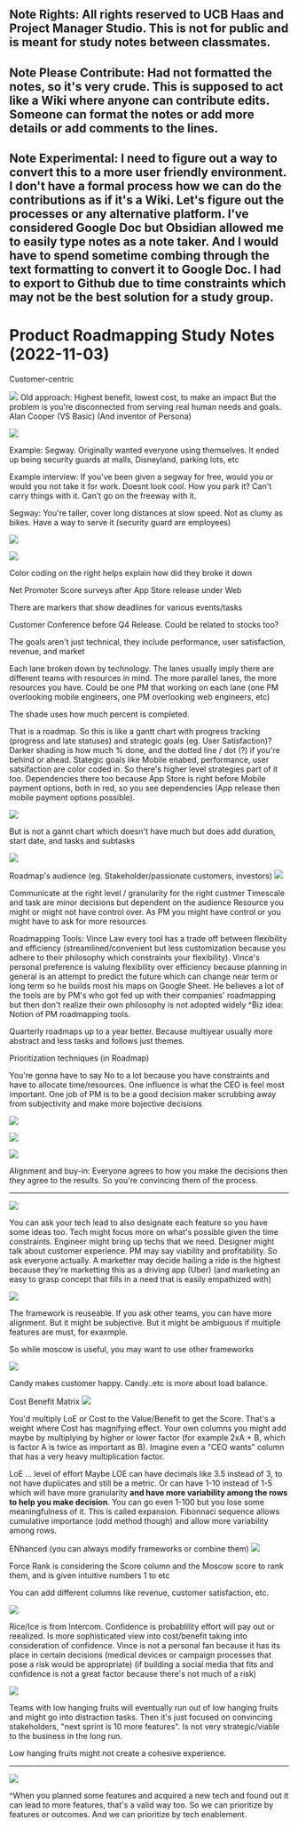 
## Note Rights: All rights reserved to UCB Haas and Project Manager Studio. This is not for public and is meant for study notes between classmates. 
## Note Please Contribute: Had not formatted the notes, so it's very crude. This is supposed to act like a Wiki where anyone can contribute edits. Someone can format the notes or add more details or add comments to the lines.
## Note Experimental: I need to figure out a way to convert this to a more user friendly environment.  I don't have a formal process how we can do the contributions as if it's a Wiki. Let's figure out the processes or any alternative platform. I've considered Google Doc but Obsidian allowed me to easily type notes as a note taker. And I would have to spend sometime combing through the text formatting to convert it to Google Doc. I had to export to Github due to time constraints which may not be the best solution for a study group.

# Product Roadmapping Study Notes (2022-11-03)
Customer-centric

![](https://i.imgur.com/fQmVEAe.png)
Old approach: Highest benefit, lowest cost, to make an impact
But the problem is you're disconnected from serving real human needs and goals. Alan Cooper (VS Basic) (And inventor of Persona)

![](https://i.imgur.com/QWLjctm.png)


Example: Segway. Originally wanted everyone using themselves. It ended up being security guards at malls, Disneyland, parking lots, etc

Example interview: If you've been given a segway for free, would you or would you not take it for work.
Doesnt look cool. How you park it? Can't carry things with it. Can't go on the freeway with it.

Segway: You're taller, cover long distances at slow speed. Not as clumy as bikes. Have a way to serve it (security guard are employees)

![](https://i.imgur.com/IoL8hxT.png)



![](https://i.imgur.com/e8dKhy4.jpg)

Color coding on the right helps explain how did they broke it down

Net Promoter Score surveys after App Store release under Web

There are markers that show deadlines for various events/tasks

Customer Conference before Q4 Release. Could be related to stocks too?

The goals aren't just technical, they include performance, user satisfaction, revenue, and  market

Each lane broken down by technology. The lanes usually imply there are different teams with resources in mind. The more parallel lanes, the more resources you have. Could be one PM that working on each lane (one PM overlooking mobile engineers, one PM overlooking web engineers, etc)

The shade uses how much percent is completed.

That is a roadmap. So this is like a gantt chart with progress tracking (progress and late statuses) and strategic goals (eg. User Satisfaction)? Darker shading is how much % done, and the dotted line / dot (?) if you're behind or ahead. Stategic goals like Mobile enabed, performance, user satsifaction are color coded in. So there's higher level strategies part of it too. Dependencies there too because App Store is right before Mobile payment options, both in red, so you see dependencies (App release then mobile payment options possible).

![](https://i.imgur.com/6DvEAGz.png)



But is not a gannt chart which doesn't have much but does add duration, start date, and tasks and subtasks

![](https://i.imgur.com/HtjuF7G.jpg)

Roadmap's audience (eg. Stakeholder/passionate customers, investors)
![](https://i.imgur.com/zHKfQr8.jpg)

Communicate at the right level / granularity for the right custmer
Timescale and task are minor decisions but dependent on the audience
Resource you might or might not have control over. As PM you might have control or you might have to ask for more resources

Roadmapping Tools: Vince Law every tool has a trade off between flexibility and efficiency (streamlined/convenient but less customization because you adhere to their philosophy which constraints your flexibility). Vince's personal preference is valuing flexibility over efficiency because planning in general is an attempt to predict the future which can change near term or long term so he builds most his maps on Google Sheet. He believes a lot of the tools are by PM's who got fed up with their companies' roadmapping but then don't realize their own philosophy is not adopted widely
^Biz idea: Notion of PM roadmapping tools.

Quarterly roadmaps up to a year better. Because multiyear usually more abstract and less tasks and follows just themes.

Prioritization techniques (in Roadmap)

You're gonna have to say No to a lot because you have constraints and have to allocate time/resources. One influence is what the CEO is feel most important. One job of PM is to be a good decision maker scrubbing away from subjectivity and make more bojective decisions

![](https://i.imgur.com/wzv4JHO.png)

![](https://i.imgur.com/wfzqBJd.png)

![](https://i.imgur.com/WO3cU8e.png)


Alignment and buy-in: Everyone agrees to how you make the decisions then they agree to the results. So you're convincing them of the process.

---


![](https://i.imgur.com/xTiwJFT.png)


You can ask your tech lead to also designate each feature so you have some ideas too. Tech might focus more on what's possible given the time constraints. Engineer might bring up techs that we need. Designer might talk about customer experience. PM may say viability and profitability. So ask everyone actually. A marketter may decide hailing a ride is the highest because they're marketting this as a driving app (Uber) (and marketing an easy to grasp concept that fills in a need that is easily empathized with)

![](https://i.imgur.com/RpP663k.png)

The framework is reuseable. If you ask other teams, you can have more alignment. But it might be subjective. But it might be ambiguous if multiple features are must, for exaxmple.

So while moscow is useful, you may want to use other frameworks

![](https://i.imgur.com/bnDmY1R.png)

Candy makes customer happy. Candy..etc is more about load balance.

Cost Benefit Matrix
![](https://i.imgur.com/8g2qXxO.png)

You'd multiply LoE or Cost to the Value/Benefit to get the Score. That's a  weight where Cost has magnifying effect. Your own columns you might add maybe by multiplying by higher or lower factor (for example 2xA + B, which is factor A is twice as important as B). Imagine even a "CEO wants" column that has a very heavy multiplication factor.

LoE ... level of effort
Maybe LOE can have decimals like 3.5 instead of 3, to not have duplicates and still be a metric. Or can have 1-10 instead of 1-5 which will have more granularity **and have more variability among the rows to help you make decision**. You can go even 1-100 but you lose some meaningfulness of it. This is called expansion. Fibonnaci sequence allows cumulative importance (odd method though) and allow more variability among rows.

ENhanced (you can always modify frameworks or combine them)
![](https://i.imgur.com/O35XKgo.png)

Force Rank is considering the Score column and the Moscow score to rank them, and is given intuitive numbers 1 to etc

You can add different columns like revenue, customer satisfaction, etc.

![](https://i.imgur.com/UkqUTpz.png)

Rice/Ice is from Intercom. Confidence is probablility effort will pay out or reealized. Is more sophisticated view into cost/benefit taking into consideration of confidence. Vince is not a personal fan because it has its place in certain decisions (medical devices or campaign processes that pose a risk would be appropriate) (if building a social media that fits and confidence is not a great factor because there's not much of a risk)

![](https://i.imgur.com/Wr2hJvz.png)

Teams with low hanging fruits will eventually run out of low hanging fruits and might go into distraction tasks. Then it's just focused on convincing stakeholders, "next sprint is 10 more features". Is not very strategic/viable to the business in the long run.

Low hanging fruits might not create a cohesive experience.

---

![](https://i.imgur.com/687V3Gf.png)

^When you planned some features and acquired a new tech and found out it can lead to more features, that's a valid way too. So we can prioritize by features or outcomes. And we can prioritize by tech enablement.

